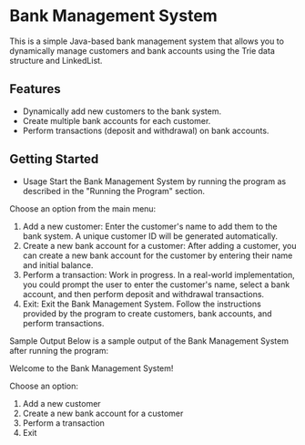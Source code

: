 # Bank Management System

This is a simple Java-based bank management system that allows you to dynamically manage customers and bank accounts using the Trie data structure and LinkedList.

## Features

- Dynamically add new customers to the bank system.
- Create multiple bank accounts for each customer.
- Perform transactions (deposit and withdrawal) on bank accounts.

## Getting Started

- Usage
Start the Bank Management System by running the program as described in the "Running the Program" section.

Choose an option from the main menu:

1. Add a new customer: Enter the customer's name to add them to the bank system. A unique customer ID will be generated automatically.
2. Create a new bank account for a customer: After adding a customer, you can create a new bank account for the customer by entering their name and initial balance.
3. Perform a transaction: Work in progress. In a real-world implementation, you could prompt the user to enter the customer's name, select a bank account, and then perform deposit and withdrawal transactions.
4. Exit: Exit the Bank Management System.
Follow the instructions provided by the program to create customers, bank accounts, and perform transactions.

Sample Output
Below is a sample output of the Bank Management System after running the program:

Welcome to the Bank Management System!

Choose an option:
1. Add a new customer
2. Create a new bank account for a customer
3. Perform a transaction
4. Exit
